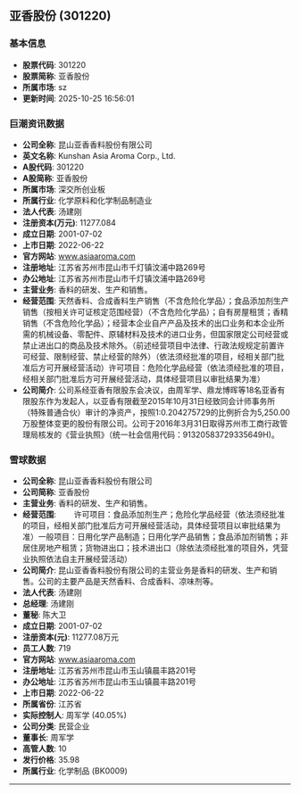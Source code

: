 ## 亚香股份 (301220)

### 基本信息

- **股票代码**: 301220
- **股票简称**: 亚香股份
- **所属市场**: sz
- **更新时间**: 2025-10-25 16:56:01

### 巨潮资讯数据

- **公司全称**: 昆山亚香香料股份有限公司
- **英文名称**: Kunshan Asia Aroma Corp., Ltd.
- **A股代码**: 301220
- **A股简称**: 亚香股份
- **所属市场**: 深交所创业板
- **所属行业**: 化学原料和化学制品制造业
- **法人代表**: 汤建刚
- **注册资本(万元)**: 11277.084
- **成立日期**: 2001-07-02
- **上市日期**: 2022-06-22
- **官方网站**: www.asiaaroma.com
- **注册地址**: 江苏省苏州市昆山市千灯镇汶浦中路269号
- **办公地址**: 江苏省苏州市昆山市千灯镇汶浦中路269号
- **主营业务**: 香料的研发、生产和销售。
- **经营范围**: 天然香料、合成香料生产销售（不含危险化学品）；食品添加剂生产销售（按相关许可证核定范围经营）（不含危险化学品）；自有房屋租赁；香精销售（不含危险化学品）；经营本企业自产产品及技术的出口业务和本企业所需的机械设备、零配件、原辅材料及技术的进口业务，但国家限定公司经营或禁止进出口的商品及技术除外。（前述经营项目中法律、行政法规规定前置许可经营、限制经营、禁止经营的除外）（依法须经批准的项目，经相关部门批准后方可开展经营活动）许可项目：危险化学品经营（依法须经批准的项目，经相关部门批准后方可开展经营活动，具体经营项目以审批结果为准）
- **公司简介**: 公司系经亚香有限股东会决议，由周军学、鼎龙博晖等18名亚香有限股东作为发起人，以亚香有限截至2015年10月31日经致同会计师事务所（特殊普通合伙）审计的净资产，按照1:0.204275729的比例折合为5,250.00万股整体变更的股份有限公司。公司于2016年3月31日取得苏州市工商行政管理局核发的《营业执照》（统一社会信用代码：91320583729335649H)。

### 雪球数据

- **公司全称**: 昆山亚香香料股份有限公司
- **公司简称**: 亚香股份
- **主营业务**: 香料的研发、生产和销售。
- **经营范围**: 　　许可项目：食品添加剂生产；危险化学品经营（依法须经批准的项目，经相关部门批准后方可开展经营活动，具体经营项目以审批结果为准）一般项目：日用化学产品制造；日用化学产品销售；食品添加剂销售；非居住房地产租赁；货物进出口；技术进出口（除依法须经批准的项目外，凭营业执照依法自主开展经营活动）
- **公司简介**: 昆山亚香香料股份有限公司的主营业务是香料的研发、生产和销售。公司的主要产品是天然香料、合成香料、凉味剂等。
- **法人代表**: 汤建刚
- **总经理**: 汤建刚
- **董秘**: 陈大卫
- **成立日期**: 2001-07-02
- **注册资本(元)**: 11277.08万元
- **员工人数**: 719
- **官方网站**: www.asiaaroma.com
- **注册地址**: 江苏省苏州市昆山市玉山镇晨丰路201号
- **办公地址**: 江苏省苏州市昆山市玉山镇晨丰路201号
- **上市日期**: 2022-06-22
- **所属省份**: 江苏省
- **实际控制人**: 周军学 (40.05%)
- **公司分类**: 民营企业
- **董事长**: 周军学
- **高管人数**: 10
- **发行价格**: 35.98
- **所属行业**: 化学制品 (BK0009)

---